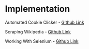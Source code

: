 # Implementation

Automated Cookie Clicker - [Github Link](https://github.com/grandeurkoe/100-days-of-code-the-complete-python-pro-bootcamp/tree/3c4448a729e674d11d413563af467bd1496e9a2c/day-048-selenium-webdriver-and-game-playing-bot/automated-cookie-clicker)

Scraping Wikipedia - [Github Link](https://github.com/grandeurkoe/100-days-of-code-the-complete-python-pro-bootcamp/tree/3c4448a729e674d11d413563af467bd1496e9a2c/day-048-selenium-webdriver-and-game-playing-bot/scraping-wikipedia)

Working With Selenium - [Github Link](https://github.com/grandeurkoe/100-days-of-code-the-complete-python-pro-bootcamp/tree/3c4448a729e674d11d413563af467bd1496e9a2c/day-048-selenium-webdriver-and-game-playing-bot/working-with-selenium)
